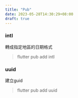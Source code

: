 ```yaml
---
title: "Pub"
date: 2023-05-28T14:30:29+08:00
draft: true
---
```


### intl
轉成指定地區的日期格式
> flutter pub add intl

### uuid
建立guid
> flutter pub add uuid


